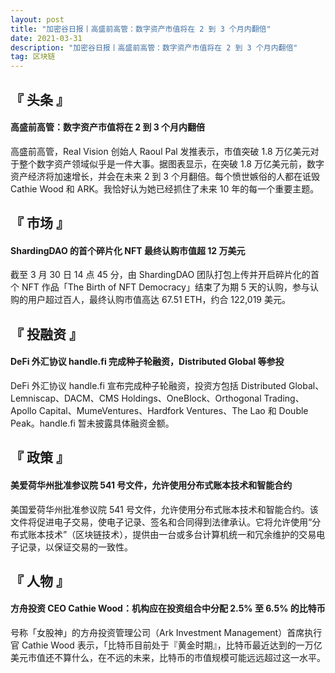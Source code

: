 ```yaml
---
layout: post
title: "加密谷日报丨高盛前高管：数字资产市值将在 2 到 3 个月内翻倍"
date: 2021-03-31
description: "加密谷日报丨高盛前高管：数字资产市值将在 2 到 3 个月内翻倍"
tag: 区块链
---   
```


## 『 头条 』

#### 高盛前高管：数字资产市值将在 2 到 3 个月内翻倍
高盛前高管，Real Vision 创始人 Raoul Pal 发推表示，市值突破 1.8 万亿美元对于整个数字资产领域似乎是一件大事。据图表显示，在突破 1.8 万亿美元前，数字资产经济将加速增长，并会在未来 2 到 3 个月翻倍。每个愤世嫉俗的人都在诋毁 Cathie Wood 和 ARK。我恰好认为她已经抓住了未来 10 年的每一个重要主题。

## 『 市场 』

#### ShardingDAO 的首个碎片化 NFT 最终认购市值超 12 万美元
截至 3 月 30 日 14 点 45 分，由 ShardingDAO 团队打包上传并开启碎片化的首个 NFT 作品「The Birth of NFT Democracy」结束了为期 5 天的认购，参与认购的用户超过百人，最终认购市值高达 67.51 ETH，约合 122,019 美元。

## 『 投融资 』

#### DeFi 外汇协议 handle.fi 完成种子轮融资，Distributed Global 等参投
DeFi 外汇协议 handle.fi 宣布完成种子轮融资，投资方包括 Distributed Global、Lemniscap、DACM、CMS Holdings、OneBlock、Orthogonal Trading、Apollo Capital、MumeVentures、Hardfork Ventures、The Lao 和 Double Peak。handle.fi 暂未披露具体融资金额。

## 『 政策 』

#### 美爱荷华州批准参议院 541 号文件，允许使用分布式账本技术和智能合约
美国爱荷华州批准参议院 541 号文件，允许使用分布式账本技术和智能合约。该文件将促进电子交易，使电子记录、签名和合同得到法律承认。它将允许使用“分布式账本技术”（区块链技术），提供由一台或多台计算机统一和冗余维护的交易电子记录，以保证交易的一致性。

## 『 人物 』

#### 方舟投资 CEO Cathie Wood：机构应在投资组合中分配 2.5% 至 6.5% 的比特币
号称「女股神」的方舟投资管理公司（Ark Investment Management）首席执行官 Cathie Wood 表示，「比特币目前处于『黄金时期』，比特币最近达到的一万亿美元市值还不算什么，在不远的未来，比特币的市值规模可能远远超过这一水平。
